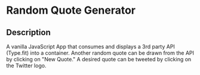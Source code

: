 # Random Quote Generator

## Description
A vanilla JavaScript App that consumes and displays a 3rd party API (Type.fit) into a container. Another random quote can be drawn from the API by clicking on "New Quote." A desired quote can be tweeted by clicking on the Twitter logo.
